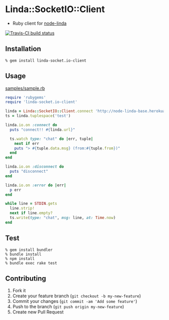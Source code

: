 # Linda::SocketIO::Client

- Ruby client for [node-linda](https://github.com/node-linda/linda)

[![Travis-CI build status](https://travis-ci.org/node-linda/linda-socket.io-client-ruby.png?branch=master)](https://travis-ci.org/node-linda/linda-socket.io-client-ruby)


## Installation

    % gem install linda-socket.io-client


## Usage

[samples/sample.rb](https://github.com/node-linda/linda-socket.io-client-ruby/blob/master/samples/sample.rb)
```ruby
require 'rubygems'
require 'linda-socket.io-client'

linda = Linda::SocketIO::Client.connect 'http://node-linda-base.herokuapp.com'
ts = linda.tuplespace('test')

linda.io.on :connect do
  puts "connect!! #{linda.url}"

  ts.watch type: "chat" do |err, tuple|
    next if err
    puts "> #{tuple.data.msg} (from:#{tuple.from})"
  end
end

linda.io.on :disconnect do
  puts "disconnect"
end

linda.io.on :error do |err|
  p err
end

while line = STDIN.gets
  line.strip!
  next if line.empty?
  ts.write(type: "chat", msg: line, at: Time.now)
end
```


## Test

    % gem install bundler
    % bundle install
    % npm install
    % bundle exec rake test


## Contributing

1. Fork it
2. Create your feature branch (`git checkout -b my-new-feature`)
3. Commit your changes (`git commit -am 'Add some feature'`)
4. Push to the branch (`git push origin my-new-feature`)
5. Create new Pull Request
